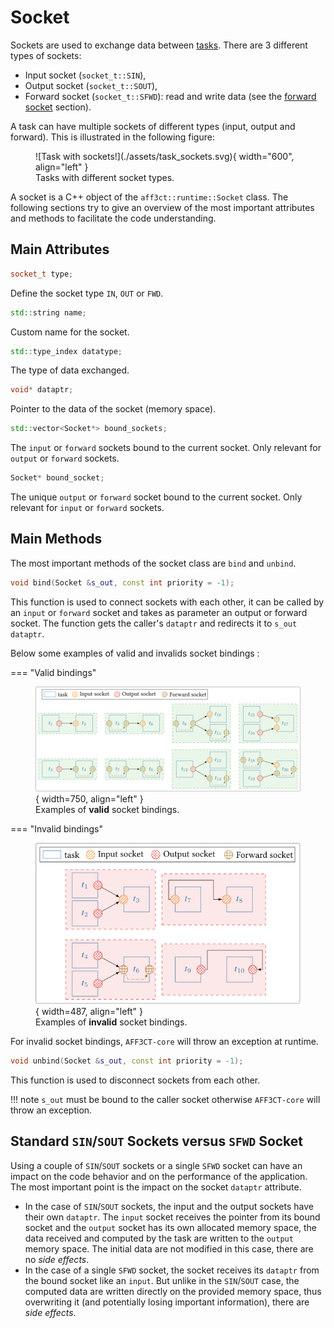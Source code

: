 # Socket

Sockets are used to exchange data between [tasks](task.md). There are 3 
different types of sockets:

- Input socket (`socket_t::SIN`),
- Output socket (`socket_t::SOUT`),
- Forward socket (`socket_t::SFWD`): read and write data (see the [forward 
  socket](socket_fwd.md) section).

A task can have multiple sockets of different types (input, output and forward).
This is illustrated in the following figure:

<figure markdown>
  ![Task with sockets!](./assets/task_sockets.svg){ width="600", align="left" }
  <figcaption>Tasks with different socket types.</figcaption>
</figure>

A socket is a C++ object of the `aff3ct::runtime::Socket` class. The following
sections try to give an overview of the most important attributes and methods
to facilitate the code understanding.


## Main Attributes

```cpp
socket_t type;
```
Define the socket type `IN`, `OUT` or `FWD`.

```cpp
std::string name;
```
Custom name for the socket.

```cpp
std::type_index datatype;
```
The type of data exchanged.

```cpp
void* dataptr;
```
Pointer to the data of the socket (memory space).

```cpp
std::vector<Socket*> bound_sockets;
```
The `input` or `forward` sockets bound to the current socket. Only relevant 
for `output` or `forward` sockets.

```cpp
Socket* bound_socket;
```
The unique `output` or `forward` socket bound to the current socket. Only
relevant for `input` or `forward` sockets.

## Main Methods

The most important methods of the socket class are `bind` and `unbind`.

```cpp
void bind(Socket &s_out, const int priority = -1);
```
This function is used to connect sockets with each other, it can be called by an
`input` or `forward` socket and takes as parameter an output or forward socket.
The function gets the caller's `dataptr` and redirects it to `s_out dataptr`.

Below some examples of valid and invalids socket bindings :

=== "Valid bindings"
    <figure markdown>
        ![Valid bindings](./assets/valid_bindings.svg){ width=750, align="left" }
        <figcaption>Examples of **valid** socket bindings.</figcaption>
    </figure>

=== "Invalid bindings"
    <figure markdown>
        ![Invalid bindings](./assets/invalid_bindings.svg){ width=487, align="left" }
        <figcaption>Examples of **invalid** socket bindings.</figcaption>
    </figure>

For invalid socket bindings, `AFF3CT-core` will throw an exception at runtime.

```cpp
void unbind(Socket &s_out, const int priority = -1);
```
This function is used to disconnect sockets from each other. 

!!! note
    `s_out` must be bound to the caller socket otherwise `AFF3CT-core` will
    throw an exception.

## Standard `SIN`/`SOUT` Sockets versus `SFWD` Socket

Using a couple of `SIN`/`SOUT` sockets or a single `SFWD` socket can have an 
impact on the code behavior and on the performance of the application. The most 
important point is the impact on the socket `dataptr` attribute.
 
- In the case of `SIN`/`SOUT` sockets, the input and the output sockets have 
  their own `dataptr`. The `input` socket receives the pointer from its bound 
  socket and the `output` socket has its own allocated memory space, the data 
  received and computed by the task are written to the `output` memory space. 
  The initial data are not modified in this case, there are no *side effects*.
- In the case of a single `SFWD` socket, the socket receives its `dataptr` from 
  the bound socket like an `input`. But unlike in the `SIN`/`SOUT` case, the 
  computed data are written directly on the provided memory space, thus 
  overwriting it (and potentially losing important information), there are 
  *side effects*.
